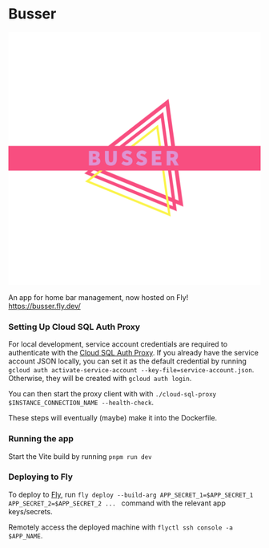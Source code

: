 # Busser
![An app for home bar management](https://raw.githubusercontent.com/o-in25/Busser/main/src/lib/assets/logo.png "App logo")

An app for home bar management, now hosted on Fly! https://busser.fly.dev/


### Setting Up Cloud SQL Auth Proxy
For local development, service account credentials are required to authenticate with the [Cloud SQL Auth Proxy](https://cloud.google.com/sql/docs/mysql/connect-auth-proxy#troubleshooting). If you already have the service account JSON locally, you can set it as the default credential by running `gcloud auth activate-service-account --key-file=service-account.json`. Otherwise, they will be created with `gcloud auth login`.

You can then start the proxy client with with  `./cloud-sql-proxy $INSTANCE_CONNECTION_NAME --health-check`.

These steps will eventually (maybe) make it into the Dockerfile.


### Running the app
Start the Vite build by running `pnpm run dev`

### Deploying to Fly
To deploy to [Fly](fly.io), run `fly deploy --build-arg APP_SECRET_1=$APP_SECRET_1 APP_SECRET_2=$APP_SECRET_2 ... ` command with the relevant app keys/secrets.

Remotely access the deployed machine with `flyctl ssh console -a $APP_NAME`.
